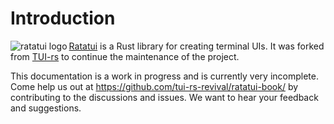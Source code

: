 # Introduction

<img align="left" src="https://avatars.githubusercontent.com/u/125200832?s=128&v=4" alt="ratatui logo">

[Ratatui](https://github.com/tui-rs-revival/ratatui) is a Rust library for creating terminal UIs. It
was forked from [TUI-rs](https://github.com/fdehau/tui-rs/) to continue the maintenance of the
project.

This documentation is a work in progress and is currently very incomplete. Come help us out at
<https://github.com/tui-rs-revival/ratatui-book/> by contributing to the discussions and issues.
We want to hear your feedback and suggestions.
